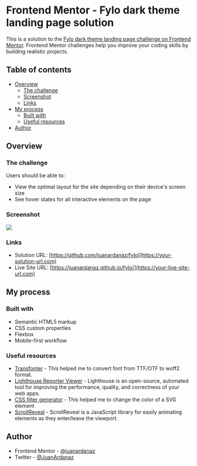 # Frontend Mentor - Fylo dark theme landing page solution

This is a solution to the [Fylo dark theme landing page challenge on Frontend Mentor](https://www.frontendmentor.io/challenges/fylo-dark-theme-landing-page-5ca5f2d21e82137ec91a50fd). Frontend Mentor challenges help you improve your coding skills by building realistic projects. 

## Table of contents

- [Overview](#overview)
  - [The challenge](#the-challenge)
  - [Screenshot](#screenshot)
  - [Links](#links)
- [My process](#my-process)
  - [Built with](#built-with)
  - [Useful resources](#useful-resources)
- [Author](#author)

## Overview

### The challenge

Users should be able to:

- View the optimal layout for the site depending on their device's screen size
- See hover states for all interactive elements on the page

### Screenshot

![](./screenshot.jpg)

### Links

- Solution URL: [https://github.com/juanardanaz/fylo](https://your-solution-url.com)
- Live Site URL: [https://juanardanaz.github.io/fylo/](https://your-live-site-url.com)

## My process

### Built with

- Semantic HTML5 markup
- CSS custom properties
- Flexbox
- Mobile-first workflow

### Useful resources

- [Transfonter](https://transfonter.org/) - This helped me to convert font from TTF/OTF to woff2 format.
- [Lighthouse Reporter Viewer](https://chrome.google.com/webstore/detail/lighthouse/blipmdconlkpinefehnmjammfjpmpbjk?hl=es) - Lighthouse is an open-source, automated tool for improving the performance, quality, and correctness of your web apps.
- [CSS filter generator](https://codepen.io/sosuke/pen/Pjoqqp) - This helped me to change the color of a SVG element
- [ScrollReveal](https://scrollrevealjs.org/) - ScrollReveal is a JavaScript library for easily animating elements as they enter/leave the viewport.

## Author

- Frontend Mentor - [@juanardanaz](https://www.frontendmentor.io/profile/juanardanaz)
- Twitter - [@JuanArdanaz](https://www.twitter.com/JuanArdanaz)

